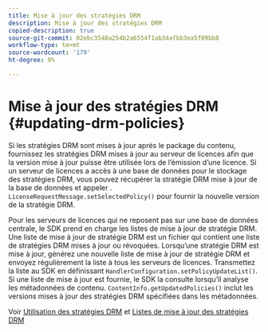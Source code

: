 ```yaml
---
title: Mise à jour des stratégies DRM
description: Mise à jour des stratégies DRM
copied-description: true
source-git-commit: 02ebc3548a254b2a6554f1ab34afbb3ea5f09bb8
workflow-type: tm+mt
source-wordcount: '179'
ht-degree: 0%

---
```


# Mise à jour des stratégies DRM {#updating-drm-policies}

Si les stratégies DRM sont mises à jour après le package du contenu, fournissez les stratégies DRM mises à jour au serveur de licences afin que la version mise à jour puisse être utilisée lors de l’émission d’une licence. Si un serveur de licences a accès à une base de données pour le stockage des stratégies DRM, vous pouvez récupérer la stratégie DRM mise à jour de la base de données et appeler . `LicenseRequestMessage.setSelectedPolicy()` pour fournir la nouvelle version de la stratégie DRM.

Pour les serveurs de licences qui ne reposent pas sur une base de données centrale, le SDK prend en charge les listes de mise à jour de stratégie DRM. Une liste de mise à jour de stratégie DRM est un fichier qui contient une liste de stratégies DRM mises à jour ou révoquées. Lorsqu’une stratégie DRM est mise à jour, générez une nouvelle liste de mise à jour de stratégie DRM et envoyez régulièrement la liste à tous les serveurs de licences. Transmettez la liste au SDK en définissant `HandlerConfiguration.setPolicyUpdateList()`. Si une liste de mise à jour est fournie, le SDK la consulte lorsqu’il analyse les métadonnées de contenu. `ContentInfo.getUpdatedPolicies()` inclut les versions mises à jour des stratégies DRM spécifiées dans les métadonnées.

Voir [Utilisation des stratégies DRM](../../../protecting-content/working-policies-overview/working-with-policies.md) et [Listes de mise à jour des stratégies DRM](../../../protecting-content/working-policies-overview/policy-update-lists/working-with-policy-update-lists.md)
